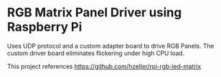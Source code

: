 # RGB Matrix Panel Driver using Raspberry Pi
Uses UDP protocol and a custom adapter board to drive RGB Panels.  The custom driver board eliminates flickering under high CPU load.

This project references https://github.com/hzeller/rpi-rgb-led-matrix
